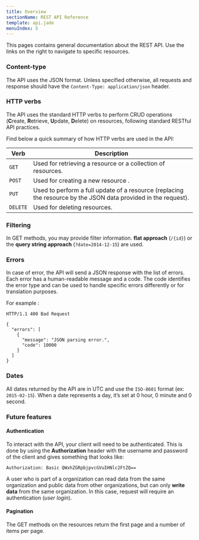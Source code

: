 ```yaml
---
title: Overview
sectionName: REST API Reference 
template: api.jade
menuIndex: 5
---
```


This pages contains general documentation about the REST API. Use the links on the right to navigate to specific resources.


### Content-type

The API uses the JSON format. Unless specified otherwise, all requests and 
response should have the `Content-Type: application/json` header.


### HTTP verbs

The API uses the standard HTTP verbs to perform CRUD operations (**C**reate, 
**R**etrieve, **U**pdate, **D**elete) on resources, following standard RESTful
API practices.

Find below a quick summary of how HTTP verbs are used in the API:

| Verb     | Description |
|----------|--------
| `GET`    | Used for retrieving a resource or a collection of resources.
| `POST`   | Used for creating a new resource .
| `PUT`    | Used to perform a full update of a resource (replacing the resource by the JSON data provided in the request).
| `DELETE` | Used for deleting resources.

### Filtering

In GET methods, you may provide filter information. **flat approach** (`/{id}`) or the **query string approach** (`?date=2014-12-15`) are used.

### Errors

In case of error, the API will send a JSON response with the list of errors. 
Each error has a human-readable message and a code. The code identifies the 
error type and can be used to handle specific errors differently or for 
translation purposes.

For example :

```
HTTP/1.1 400 Bad Request
 
{
  "errors": [
    { 
      "message": "JSON parsing error.",
      "code": 10000
    }
  ]
}
```

### Dates

All dates returned by the API are in UTC and use the `ISO-8601` format (ex: 
`2015-02-15`). When a date represents a day, it’s set at 0 hour, 0 minute and 0 second.

### Future features 

#### Authentication

To interact with the API, your client will need to be authenticated. This is done by using the **Authorization** header with the username and password of the client and gives something that looks like:

	Authorization: Basic QWxhZGRpbjpvcGVuIHNlc2FtZQ==

A user who is part of a organization can read data from the same organization and public data from other organizations, but can only **write data** from the same organization. In this case, request will require an authentication (*user login*).

#### Pagination

The GET methods on the resources return the first page and a number of items per page. 